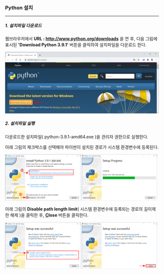 ### Python 설치

------

##### 1. 설치파일 다운로드

웹브라우저에서 **URL : http://www.python.org/downloads** 을 연 후, 다음 그림에 표시된 **'Download Python 3.9.1'** 버튼을 클릭하여 설치파일을 다운로드 한다.

![image-20201217011414883](img\image-20201217011414883.png)

##### 2. 설치파일 실행

다운로드한 설치파일( python-3.9.1-amd64.exe )을 관리자 권한으로 실행한다.

아래 그림의 체크박스를 선택해야 파이썬이 설치된 경로가 시스템 환경변수에 등록된다.

<img src="img\image-20201217012201787.png"  width="49%" />  <img src="img\image-20201217012247929.png"  width="49%" />

아래 그림의 **Disable path length limit**( 시스템 환경변수에 등록되는 경로의 길이제한 해제 )을 클릭한 후,  **<u>C</u>lose** 버튼을 클릭한다. 

<img src="img\image-20201217012502085.png"  width="49%" />  <img src="img\image-20201217012544161.png"  width="49%" />

